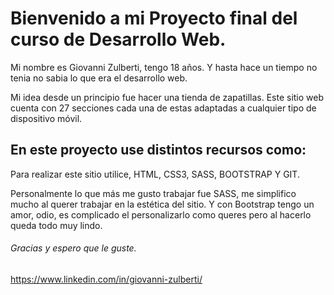 # Bienvenido a mi Proyecto final del curso de Desarrollo Web. 

Mi nombre es Giovanni Zulberti, tengo 18 años. Y hasta hace un tiempo no tenia no sabia  lo que era el desarrollo web.

Mi idea desde un principio fue hacer una tienda de zapatillas. Este sitio web cuenta con 27 secciones cada una de estas adaptadas a cualquier tipo de dispositivo móvil.

## En este proyecto use distintos recursos como:

Para realizar este sitio utilice, HTML, CSS3, SASS, BOOTSTRAP Y GIT. 

Personalmente lo que más me gusto trabajar fue SASS, me simplifico mucho al querer trabajar en la estética del sitio. Y con Bootstrap tengo un amor, odio, es complicado el personalizarlo como queres pero al hacerlo queda todo muy lindo.


###### Gracias y espero que le guste.
https://www.linkedin.com/in/giovanni-zulberti/